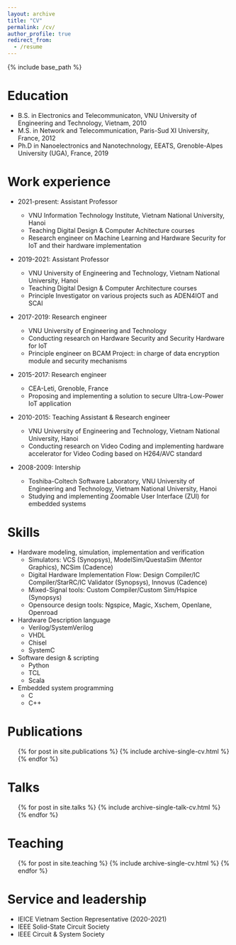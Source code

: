 ```yaml
---
layout: archive
title: "CV"
permalink: /cv/
author_profile: true
redirect_from:
  - /resume
---
```


{% include base_path %}

Education
======
* B.S. in Electronics and Telecommunicaton, VNU University of Engineering and Technology, Vietnam, 2010
* M.S. in Network and Telecommunication, Paris-Sud XI University, France, 2012
* Ph.D in Nanoelectronics and Nanotechnology, EEATS, Grenoble-Alpes University (UGA), France, 2019

Work experience
======
* 2021-present: Assistant Professor
  * VNU Information Technology Institute, Vietnam National University, Hanoi
  * Teaching Digital Design & Computer Achitecture courses
  * Research engineer on Machine Learning and Hardware Security for IoT and their hardware implementation

* 2019-2021: Assistant Professor
  * VNU University of Engineering and Technology, Vietnam National University, Hanoi
  * Teaching Digital Design & Computer Architecture courses
  * Principle Investigator on various projects such as ADEN4IOT and SCAI

* 2017-2019: Research engineer
  * VNU University of Engineering and Technology
  * Conducting research on Hardware Security and Security Hardware for IoT
  * Principle engineer on BCAM Project: in charge of data encryption module and security mechanisms

* 2015-2017: Research engineer
  * CEA-Leti, Grenoble, France
  * Proposing and implementing a solution to secure Ultra-Low-Power IoT application

* 2010-2015: Teaching Assistant & Research engineer
  * VNU University of Engineering and Technology, Vietnam National University, Hanoi
  * Conducting research on Video Coding and implementing hardware accelerator for Video Coding based on H264/AVC standard

* 2008-2009: Intership
  * Toshiba-Coltech Software Laboratory, VNU University of Engineering and Technology, Vietnam National University, Hanoi
  * Studying and implementing Zoomable User Interface (ZUI) for embedded systems

Skills
======
* Hardware modeling, simulation, implementation and verification
  * Simulators: VCS (Synopsys), ModelSim/QuestaSim (Mentor Graphics), NCSim (Cadence)
  * Digital Hardware Implementation Flow: Design Compiler/IC Compiler/StarRC/IC Validator (Synopsys), Innovus (Cadence)
  * Mixed-Signal tools: Custom Compiler/Custom Sim/Hspice (Synopsys)
  * Opensource design tools: Ngspice, Magic, Xschem, Openlane, Openroad
* Hardware Description language
  * Verilog/SystemVerilog
  * VHDL
  * Chisel
  * SystemC
* Software design & scripting
  * Python
  * TCL
  * Scala
* Embedded system programming
  * C
  * C++

Publications
======
  <ul>{% for post in site.publications %}
    {% include archive-single-cv.html %}
  {% endfor %}</ul>
  
Talks
======
  <ul>{% for post in site.talks %}
    {% include archive-single-talk-cv.html %}
  {% endfor %}</ul>
  
Teaching
======
  <ul>{% for post in site.teaching %}
    {% include archive-single-cv.html %}
  {% endfor %}</ul>
  
Service and leadership
======
* IEICE Vietnam Section Representative (2020-2021)
* IEEE Solid-State Circuit Society
* IEEE Circuit & System Society
